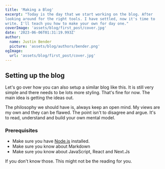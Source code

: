 ```yaml
---
title: 'Making a Blog'
excerpt: "Today is the day that we start working on the blog. After
looking around for the right tools. I have settled, now it's time to
write. I'll teach you how to make your own for day one."
coverImage: 'assets/blog/first_post/cover.jpg'
date: '2023-06-06T01:31:19.993Z'
author:
  name: Justin Bender
  picture: 'assets/blog/authors/bender.png'
ogImage:
  url: 'assets/blog/first_post/cover.jpg'
---
```


## Setting up the blog

Let's go over how you can also setup a similar blog like this. It is
still very simple and there needs to be lots more styling. That's fine
for now. The main idea is getting the ideas out.

The philosophy we should have is, always keep an open mind. My views are
my own and they can be flawed. The point isn't to disagree and argue.
It's to read, understand and build your own mental model.

### Prerequisites

* Make sure you have [Node.js](https://nodejs.org/en) installed.
* Make sure you know about Markdown
* Make sure you know about JavaScript, React and Next.Js

If you don't know those. This might not be the reading for you.


